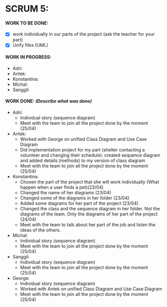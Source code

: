 # SCRUM 5:
#### WORK TO BE DONE:

 - [X] work individually in our parts of the project (ask the teacher for your part)
 - [X] Unify files (UML)

#### WORK IN PROGRESS:

* Adri:
* Antek:
* Konstantina:
* Michal: 
* Sanggil:

#### WORK DONE: *(Describe what was done)*

 * Adri:
   - Individual story (sequence diagram)
   - Meet with the team to join all the project done by the moment (25/04)
 * Antek:
   - Worked with George on unified Class Diagram and Use Case Diagram
   - Did implementation project for my part (shelter contacting a volunteer and changing their schedule): created sequence diagram and          added details (methods) to my version of class diagram
   - Meet with the team to join all the project done by the moment (25/04)
 * Konstantina:
   - Chosen the part of the project that she will work individually (What happen when a user finds a pet)(23/04)
   - Changed the name of her diagrams (23/04)
   - Changed some of the diagrams in her folder (23/04)
   - Added some diagrams for her part of the project (23/04)
   - Changed the class and the sequence diagram in her folder. Not the diagrams of the team. Only the diagrams
   of her part of the project (24/04)
   - Meet with the team to talk about her part of the job and listen the ideas of the others.
 * Michal: 
   - Individual story (sequence diagram)
   - Meet with the team to join all the project done by the moment (25/04)
 * Sanggil:
   - Individual story (sequence diagram)
   - Meet with the team to join all the project done by the moment (25/04)
 * George:
   - Individual story (sequence diagram)
   - Worked with Antek on unified Class Diagram and Use Case Diagram
   - Meet with the team to join all the project done by the moment (25/04)
